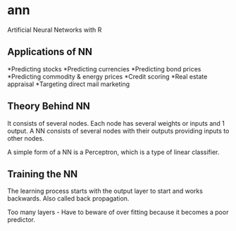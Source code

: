 ann
===

Artificial Neural Networks with R

Applications of NN
------
*Predicting stocks
*Predicting currencies
*Predicting bond prices
*Predicting commodity & energy prices
*Credit scoring
*Real estate appraisal
*Targeting direct mail marketing

Theory Behind NN
--------

It consists of several nodes. Each node has several weights or inputs and 1 output. A NN consists of several nodes with their outputs providing inputs to other nodes.

A simple form of a NN is a Perceptron, which is a type of linear classifier.

Training the NN
-------

The learning process starts with the output layer to start and works backwards. Also called back propagation.

Too many layers - Have to beware of over fitting because it becomes a poor predictor.